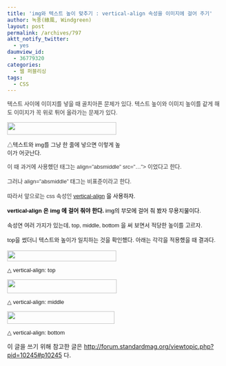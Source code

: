 ```yaml
---
title: 'img와 텍스트 높이 맞추기 : vertical-align 속성을 이미지에 걸어 주기'
author: 녹풍(綠風, Windgreen)
layout: post
permalink: /archives/797
aktt_notify_twitter:
  - yes
daumview_id:
  - 36779320
categories:
  - 웹 퍼블리싱
tags:
  - CSS
---
```

<p style="font-family: 굴림; font-size: 9pt; line-height: 1.5; color: rgb(51, 51, 51); ">
  <font class="Apple-style-span" face="AppleGothic, 애플고딕, 'Malgun Gothic', '맑은 고딕', 'Lucida Grande', 'Lucida Sans Unicode', Helvetica, Arial, Gulim, 굴림, sans-serif" size="2"><span class="Apple-style-span" style="line-height: 20px;">텍스트 사이에 이미지를 넣을 때 골치아픈 문제가 있다. 텍스트 높이와 이미지 높이를 같게 해도 이미지가 꼭 위로 튀어 올라가는 문제가 있다.</span></font>
</p>

<p style="font-family: 굴림; font-size: 9pt; line-height: 1.5; color: rgb(51, 51, 51); ">
  <font class="Apple-style-span" face="AppleGothic, 애플고딕, 'Malgun Gothic', '맑은 고딕', 'Lucida Grande', 'Lucida Sans Unicode', Helvetica, Arial, Gulim, 굴림, sans-serif" size="2"><span class="Apple-style-span" style="line-height: 20px;"><div style="width: 263px" class="wp-caption aligncenter">
    <img src="http://dl.dropboxusercontent.com/u/15546257/blog/mytory/old-images/1/cfile25.uf.143F2D4A4D4BC96B3248BE.png" width="253" height="29" alt="" filename="cfile25.uf.143F2D4A4D4BC96B3248BE.png" filemime="" /><p class="wp-caption-text">
      △텍스트와 img를 그냥 한 줄에 넣으면 이렇게 높이가 어긋난다.
    </p>
  </div></span></font>
</p>

<p style="color: rgb(51, 51, 51); ">
  <font class="Apple-style-span" face="AppleGothic, 애플고딕, 'Malgun Gothic', '맑은 고딕', 'Lucida Grande', 'Lucida Sans Unicode', Helvetica, Arial, Gulim, 굴림, sans-serif" size="2"><span class="Apple-style-span" style="line-height: 20px;">이 때 과거에 사용했던 태그는 <img&nbsp;</span></font><span class="Apple-style-span" style="font-family: AppleGothic, 애플고딕, 'Malgun Gothic', '맑은 고딕', 'Lucida Grande', 'Lucida Sans Unicode', Helvetica, Arial, Gulim, 굴림, sans-serif; line-height: 20px; font-size: small; ">align=&#8221;absmiddle&#8221; src=&#8221;&#8230;&#8221;> 이었다고 한다.</span>
</p>

<p style="color: rgb(51, 51, 51); ">
  <span class="Apple-style-span" style="font-family: AppleGothic, 애플고딕, 'Malgun Gothic', '맑은 고딕', 'Lucida Grande', 'Lucida Sans Unicode', Helvetica, Arial, Gulim, 굴림, sans-serif; line-height: 20px; font-size: small; ">그러나&nbsp;</span><span class="Apple-style-span" style="font-family: AppleGothic, 애플고딕, 'Malgun Gothic', '맑은 고딕', 'Lucida Grande', 'Lucida Sans Unicode', Helvetica, Arial, Gulim, 굴림, sans-serif; line-height: 20px; font-size: small; ">align=&#8221;absmiddle&#8221; 태그는 비표준이라고 한다.</span>
</p>

<p style="color: rgb(51, 51, 51); ">
  <span class="Apple-style-span" style="font-family: AppleGothic, 애플고딕, 'Malgun Gothic', '맑은 고딕', 'Lucida Grande', 'Lucida Sans Unicode', Helvetica, Arial, Gulim, 굴림, sans-serif; line-height: 20px; font-size: small; ">따라서 앞으로는 css 속성인&nbsp;</span><span class="Apple-style-span" style="color: rgb(0, 0, 0); font-family: AppleGothic, 애플고딕, 'Malgun Gothic', '맑은 고딕', 'Lucida Grande', 'Lucida Sans Unicode', Helvetica, Arial, Gulim, 굴림, sans-serif; line-height: 20px; font-size: 13px; "><a href="http://www.w3schools.com/cssref/pr_pos_vertical-align.asp" target="_blank" title="[http://www.w3schools.com/css/pr_pos_vertical-align.asp]로 이동합니다.">vertical-align</a> 을 사용하자.</span>
</p>

<font class="Apple-style-span" color="#333333" face="AppleGothic, 애플고딕, 'Malgun Gothic', '맑은 고딕', 'Lucida Grande', 'Lucida Sans Unicode', Helvetica, Arial, Gulim, 굴림, sans-serif" size="2"><span class="Apple-style-span" style="line-height: 20px;"><span class="Apple-style-span" style="color: rgb(0, 0, 0); font-size: 13px; "><b>vertical-align 은 img 에 걸어 줘야 한다.</b> img의 부모에 걸어 줘 봤자 무용지물이다.</span></span></font>

<font class="Apple-style-span" face="AppleGothic, 애플고딕, 'Malgun Gothic', '맑은 고딕', 'Lucida Grande', 'Lucida Sans Unicode', Helvetica, Arial, Gulim, 굴림, sans-serif" size="2"><span class="Apple-style-span" style="line-height: 20px;">속성연 여러 가지가 있는데, top, middle, bottom 을 써 보면서 적당한 높이를 고르자.</span></font>

<font class="Apple-style-span" face="AppleGothic, 애플고딕, 'Malgun Gothic', '맑은 고딕', 'Lucida Grande', 'Lucida Sans Unicode', Helvetica, Arial, Gulim, 굴림, sans-serif" size="2"><span class="Apple-style-span" style="line-height: 20px;">top을 썼더니 텍스트와 높이가 일치하는 것을 확인했다. 아래는 각각을 적용했을 때 결과다.</span></font>

<font class="Apple-style-span" face="AppleGothic, 애플고딕, 'Malgun Gothic', '맑은 고딕', 'Lucida Grande', 'Lucida Sans Unicode', Helvetica, Arial, Gulim, 굴림, sans-serif" size="2"><span class="Apple-style-span" style="line-height: 20px;"><div style="width: 263px" class="wp-caption aligncenter">
  <img src="http://dl.dropboxusercontent.com/u/15546257/blog/mytory/old-images/1/cfile29.uf.19502B4F4D4BC96B278622.png" width="253" height="25" alt="" filename="cfile29.uf.19502B4F4D4BC96B278622.png" filemime="" /><p class="wp-caption-text">
    △ vertical-align: top
  </p>
</div></span></font>

<font class="Apple-style-span" face="AppleGothic, 애플고딕, 'Malgun Gothic', '맑은 고딕', 'Lucida Grande', 'Lucida Sans Unicode', Helvetica, Arial, Gulim, 굴림, sans-serif" size="2"><span class="Apple-style-span" style="line-height: 20px;"><div style="width: 264px" class="wp-caption aligncenter">
  <img src="http://dl.dropboxusercontent.com/u/15546257/blog/mytory/old-images/1/cfile23.uf.150FAE564D4BC96B2C99EF.png" width="254" height="32" alt="" filename="cfile23.uf.150FAE564D4BC96B2C99EF.png" filemime="" /><p class="wp-caption-text">
    △ vertical-align: middle
  </p>
</div></span></font>

<font class="Apple-style-span" face="AppleGothic, 애플고딕, 'Malgun Gothic', '맑은 고딕', 'Lucida Grande', 'Lucida Sans Unicode', Helvetica, Arial, Gulim, 굴림, sans-serif" size="2"><span class="Apple-style-span" style="line-height: 20px;"><div style="width: 259px" class="wp-caption aligncenter">
  <img src="http://dl.dropboxusercontent.com/u/15546257/blog/mytory/old-images/1/cfile22.uf.1570C4514D4BC96B1E8768.png" width="249" height="29" alt="" filename="cfile22.uf.1570C4514D4BC96B1E8768.png" filemime="" /><p class="wp-caption-text">
    △ vertical-align: bottom
  </p>
</div></span></font>

  
이 글을 쓰기 위해 참고한 글은&nbsp;<a href="http://forum.standardmag.org/viewtopic.php?pid=10245#p10245" target="_blank" style="color: rgb(51, 51, 51); font-family: AppleGothic, 애플고딕, 'Malgun Gothic', '맑은 고딕', 'Lucida Grande', 'Lucida Sans Unicode', Helvetica, Arial, Gulim, 굴림, sans-serif; font-size: small; line-height: 20px; ">http://forum.standardmag.org/viewtopic.php?pid=10245#p10245</a>&nbsp;다.